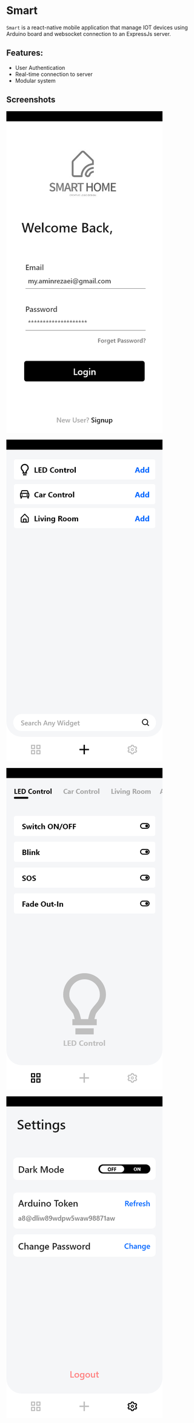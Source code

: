 # Smart

`Smart` is a react-native mobile application that manage IOT devices using Arduino board and websocket connection to an ExpressJs server.

## Features:

- User Authentication
- Real-time connection to server
- Modular system

## Screenshots

![Alt text](./screenshots/smart-login.png?raw=true "Login screen")

![Alt text](./screenshots/smart-add.png?raw=true "Widget add screen")

![Alt text](./screenshots/smart-widgets.png?raw=true "Widget list screen")

![Alt text](./screenshots/smart-settings.png?raw=true "Setting screen")
